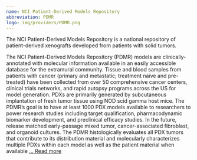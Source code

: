 ```yaml
---
name: NCI Patient-Derived Models Repository
abbreviation: PDMR
logo: img/providers/PDMR.png
---
```


The NCI Patient-Derived Models Repository is a national repository of patient-derived xenografts developed from patients with solid tumors.

The NCI Patient-Derived Models Repository (PDMR) models are clinically-annotated with molecular information available in an easily accessible database for the extramural community. Tissue and blood samples from patients with cancer (primary and metastatic; treatment naïve and pre-treated) have been collected from over 50 comprehensive cancer centers, clinical trials networks, and rapid autopsy programs across the US for model generation. PDXs are primarily generated by subcutaneous implantation of fresh tumor tissue using NOD scid gamma host mice. The PDMR’s goal is to have at least 1000 PDX models available to researchers to power research studies including target qualification, pharmacodynamic biomarker development, and preclinical efficacy studies. In the future, release matched early-passage mixed tumor, cancer-associated fibroblast, and organoid cultures. The PDMR histologically evaluates all PDX tumors that contribute to its distribution material and molecularly characterizes multiple PDXs within each model as well as the patient material when available [... Read more](https://pdmr.cancer.gov)
